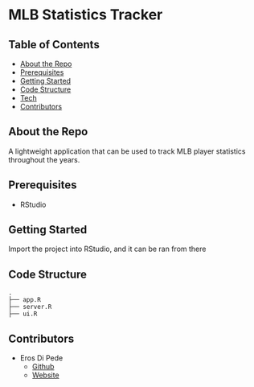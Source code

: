 # MLB Statistics Tracker

## Table of Contents
- [About the Repo](#about-the-repo) 
- [Prerequisites](#prerequisites)
- [Getting Started](#getting-started)
- [Code Structure](#code-structure)
- [Tech](#tech)
- [Contributors](#contributors)

## About the Repo
A lightweight application that can be used to track MLB player statistics throughout the years.

## Prerequisites
- RStudio

## Getting Started
Import the project into RStudio, and it can be ran from there

## Code Structure
```
.
├── app.R
├── server.R
├── ui.R

```
## Contributors
- Eros Di Pede
  + [Github](https://github.com/ForkBombGIT)
  + [Website](https://erosdipede.me/)

